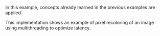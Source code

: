 In this example, concepts already learned in the previous examples are applied.

This implementation shows an example of pixel recoloring of an image using multithreading to optimize latency.